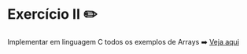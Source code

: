 # Exercício II ✏️<br>
Implementar em linguagem C todos os exemplos de Arrays ➡️ [Veja aqui](Arrays.pdf)
